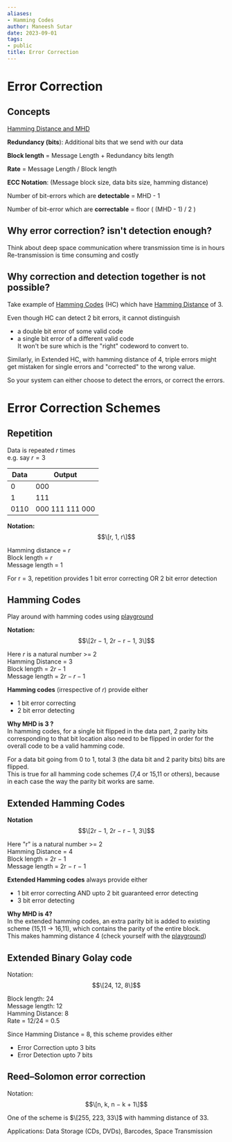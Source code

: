 ```yaml
---
aliases:
- Hamming Codes
author: Maneesh Sutar
date: 2023-09-01
tags:
- public
title: Error Correction
---
```


# Error Correction

## Concepts

[Hamming Distance and MHD](hamming_distance.md)

**Redundancy (bits**): Additional bits that we send with our data

**Block length** = Message Length + Redundancy bits length

**Rate** = Message Length / Block length

**ECC Notation**: (Message block size, data bits size, hamming distance)

Number of bit-errors which are **detectable** = MHD - 1

Number of bit-error which are **correctable** = floor ( (MHD - 1) / 2 )

## Why error correction? isn't detection enough?

Think about deep space communication where transmission time is in hours  
Re-transmission is time consuming and costly

## Why correction and detection together is not possible?

Take example of [Hamming Codes](#hamming-codes) (HC) which have [Hamming Distance](hamming_distance.md) of 3.

Even though HC can detect 2 bit errors, it cannot distinguish

* a double bit error of some valid code
* a single bit error of a different valid code  
  It won't be sure which is the "right" codeword to convert to.

Similarly, in Extended HC, with hamming distance of 4, triple errors might get mistaken for single errors and "corrected" to the wrong value.

So your system can either choose to detect the errors, or correct the errors.

# Error Correction Schemes

## Repetition

Data is repeated $r$ times  
e.g. say $r = 3$

|Data|Output|
|----|------|
|0|000|
|1|111|
|0110|000 111 111 000|

**Notation:**  
$$\[r, 1, r\]$$

Hamming distance  = $r$  
Block length = $r$  
Message length = 1

For r = 3, repetition provides 1 bit error correcting OR 2 bit error detection

## Hamming Codes

Play around with hamming codes using [playground](https://docs.google.com/spreadsheets/d/1eYzlwtUPrevD95FoAhPIt2A6nAkIjm6YOprlPqGR5zw/edit?usp=sharing)

**Notation:**  
$$\[2r − 1, 2r − r − 1, 3\]$$

Here $r$ is a natural number >= 2  
Hamming Distance = 3  
Block length = $2r − 1$  
Message length = $2r − r − 1$

**Hamming codes** (irrespective of $r$) provide either

* 1 bit error correcting
* 2 bit error detecting

**Why MHD is 3 ?**  
In hamming codes, for a single bit flipped in the data part, 2 parity bits corresponding to that bit location also need to be flipped in order for the overall code to be a valid hamming code.

For a data bit going from 0 to 1, total 3 (the data bit and 2 parity bits) bits are flipped.  
This is true for all hamming code schemes (7,4 or 15,11 or others), because in each case the way the parity bit works are same.

## Extended Hamming Codes

**Notation**  
$$\[2r − 1, 2r − r − 1, 3\]$$

Here "r" is a natural number >= 2  
Hamming Distance = 4  
Block length = 2r − 1  
Message length = 2r − r − 1

**Extended Hamming codes** always provide either

* 1 bit error correcting AND upto 2 bit guaranteed error detecting
* 3 bit error detecting

**Why MHD is 4?**  
In the extended hamming codes, an extra parity bit is added to existing scheme (15,11 -> 16,11), which contains the parity of the entire block.  
This makes hamming distance 4 (check yourself with the [playground](https://docs.google.com/spreadsheets/d/1eYzlwtUPrevD95FoAhPIt2A6nAkIjm6YOprlPqGR5zw/edit?usp=sharing))

## Extended Binary Golay code

Notation:  
$$\[24, 12, 8\]$$

Block length: 24  
Message length: 12  
Hamming Distance: 8  
Rate = 12/24 = 0.5

Since Hamming Distance = 8, this scheme provides either

* Error Correction upto 3 bits
* Error Detection upto 7 bits

## Reed–Solomon error correction

Notation:  
$$\[n, k, n − k + 1\]$$

One of the scheme is $\[255, 223, 33\]$ with hamming distance of 33.

Applications: Data Storage (CDs, DVDs), Barcodes, Space Transmission
